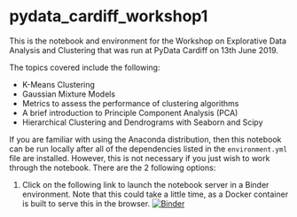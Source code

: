 # pydata_cardiff_workshop1

This is the notebook and environment for the Workshop on Explorative Data Analysis and Clustering that was run at PyData Cardiff on 13th June 2019.

The topics covered include the following:

* K-Means Clustering
* Gaussian Mixture Models
* Metrics to assess the performance of clustering algorithms
* A brief introduction to Principle Component Analysis (PCA)
* Hierarchical Clustering and Dendrograms with Seaborn and Scipy

If you are familiar with using the Anaconda distribution, then this notebook can be run locally after all of the dependencies listed in the `environment.yml` file are installed. However, this is not necessary if you just wish to work through the notebook. There are the 2 following options:

1. Click on the following link to launch the notebook server in a Binder environment. Note that this could take a little time, as a Docker container is built to serve this in the browser. [![Binder](https://mybinder.org/badge_logo.svg)](https://mybinder.org/v2/gh/timvg80/pydata_cardiff_workshop1/master)
